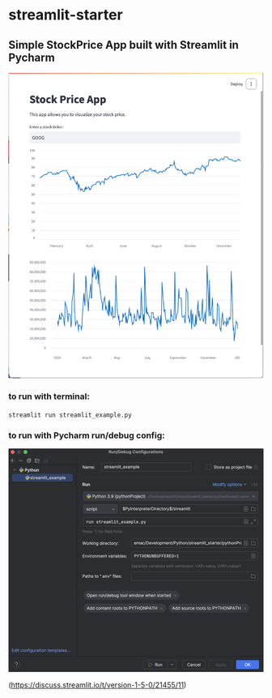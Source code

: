 # streamlit-starter
## Simple StockPrice App built with Streamlit in Pycharm

![Screenshot1.png](Screenshot1.png)

### to run with terminal:


`streamlit run streamlit_example.py
`

### to run with Pycharm run/debug config:

![Screenshot.png](Screenshot.png)

(https://discuss.streamlit.io/t/version-1-5-0/21455/11)

